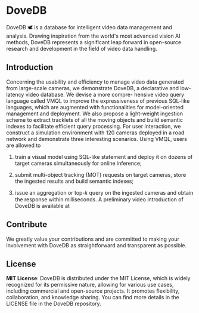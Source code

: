 # DoveDB

DoveDB 🕊️ is a database for intelligent video data management and analysis. Drawing inspiration from the world's most advanced vision AI methods, DoveDB represents a significant leap forward in open-source research and development in the field of video data handling.

## Introduction
Concerning the usability and efficiency to manage video data generated from large-scale cameras, we demonstrate DoveDB, a declarative and low-latency video database. We devise a more compre-
hensive video query language called VMQL to improve the expressiveness of previous SQL-like languages, which are augmented with functionalities for model-oriented management and deployment. We also propose a light-weight ingestion scheme to extract tracklets of all the moving objects and build semantic indexes to facilitate efficient query processing. For user interaction, we
construct a simulation environment with 120 cameras deployed in a road network and demonstrate three interesting scenarios. Using VMQL, users are allowed to 

1) train a visual model using SQL-like statement and deploy it on dozens of target cameras simultaneously for online inference; 

2) submit multi-object tracking (MOT) requests on target cameras, store the ingested results and build semantic indexes;

3) issue an aggregation or top-𝑘 query on the ingested cameras and obtain the response within milliseconds. A preliminary video introduction of DoveDB is available at

## Contribute
We greatly value your contributions and are committed to making your involvement with DoveDB as straightforward and transparent as possible. 

## License

**MIT License**: DoveDB is distributed under the MIT License, which is widely recognized for its permissive nature, allowing for various use cases, including commercial and open-source projects. It promotes flexibility, collaboration, and knowledge sharing. You can find more details in the LICENSE file in the DoveDB repository.
